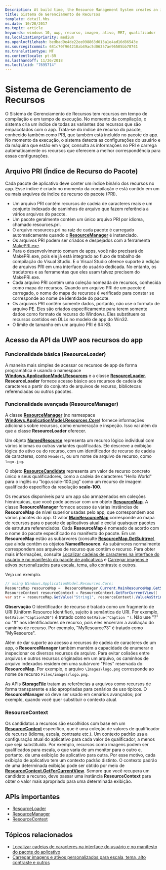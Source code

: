 ```yaml
---
Description: At build time, the Resource Management System creates an index of all the different variants of the resources that are packaged up with your app. At run-time, the system detects the user and machine settings that are in effect and loads the resources that are the best match for those settings.
title: Sistema de Gerenciamento de Recursos
template: detail.hbs
ms.date: 10/20/2017
ms.topic: article
keywords: windows 10, uwp, recurso, imagem, ativo, MRT, qualificador
ms.localizationpriority: medium
ms.openlocfilehash: bedbad9e4de22ee098863d013a1e4ad16d86543e
ms.sourcegitcommit: 681c70f964210ab49ac5d06357ae96505bb78741
ms.translationtype: MT
ms.contentlocale: pt-BR
ms.lasthandoff: 11/26/2018
ms.locfileid: "7695714"
---
```

# <a name="resource-management-system"></a>Sistema de Gerenciamento de Recursos
O Sistema de Gerenciamento de Recursos tem recursos em tempo de compilação e em tempo de execução. No momento da compilação, o sistema cria um índice de todas as variantes dos recursos que são empacotados com o app. Trata-se do índice de recurso do pacote, conhecido também como PRI, que também está incluído no pacote do app. No momento da execução, o sistema detecta as configurações do usuário e da máquina que estão em vigor, consulta as informações no PRI e carrega automaticamente os recursos que oferecem a melhor correspondência para essas configurações.

## <a name="package-resource-index-pri-file"></a>Arquivo PRI (Índice de Recurso do Pacote)
Cada pacote de aplicativo deve conter um índice binário dos recursos no app. Esse índice é criado no momento da compilação e está contido em um ou mais arquivos de índice de recurso do pacote (PRI).

- Um arquivo PRI contém recursos de cadeia de caracteres reais e um conjunto indexado de caminhos de arquivo que fazem referência a vários arquivos do pacote.
- Um pacote geralmente contém um único arquivo PRI por idioma, chamado resources.pri.
- O arquivo resources.pri na raiz de cada pacote é carregado automaticamente quando o [**ResourceManager**](/uwp/api/windows.applicationmodel.resources.core.resourcemanager?branch=live) é instanciado.
- Os arquivos PRI podem ser criados e despejados com a ferramenta [MakePRI.exe](compile-resources-manually-with-makepri.md).
- Para o desenvolvimento comum de apps, você não precisará do MakePRI.exe, pois ele já está integrado ao fluxo de trabalho de compilação do Visual Studio. E o Visual Studio oferece suporte à edição de arquivos PRI em uma interface do usuário dedicada. No entanto, os tradutores e as ferramentas que eles usam talvez precisem do MakePRI.exe.
- Cada arquivo PRI contém uma coleção nomeada de recursos, conhecida como mapa de recursos. Quando um arquivo PRI de um pacote é carregado, o nome do mapa de recursos é verificado para constar se corresponde ao nome de identidade do pacote.
- Os arquivos PRI contêm somente dados, portanto, não use o formato de arquivo PE. Eles são criados especificamente para terem somente dados como formato de recurso do Windows. Eles substituem os recursos contidos em DLLs no modelo de app do Win32.
- O limite de tamanho em um arquivo PRI é 64 KB.

## <a name="uwp-api-access-to-app-resources"></a>Acesso da API da UWP aos recursos do app

### <a name="basic-functionality-resourceloader"></a>Funcionalidade básica (ResourceLoader)
A maneira mais simples de acessar os recursos de app de forma programática é usando o namespace [**Windows.ApplicationModel.Resources**](/uwp/api/windows.applicationmodel.resources?branch=live) e a classe [**ResourceLoader**](/uwp/api/windows.applicationmodel.resources.resourceloader?branch=live). **ResourceLoader** fornece acesso básico aos recursos de cadeia de caracteres a partir do conjunto de arquivos de recurso, bibliotecas referenciadas ou outros pacotes.

### <a name="advanced-functionality-resourcemanager"></a>Funcionalidade avançada (ResourceManager)
A classe [**ResourceManager**](/uwp/api/windows.applicationmodel.resources.core.resourcemanager?branch=live) (no namespace [**Windows.ApplicationModel.Resources.Core**](/uwp/api/windows.applicationmodel.resources.core?branch=live)) fornece informações adicionais sobre recursos, como enumeração e inspeção. Isso vai além do que a classe **ResourceLoader** oferecer.

Um objeto [**NamedResource**](/uwp/api/windows.applicationmodel.resources.core.namedresource?branch=live) representa um recurso lógico individual com vários idiomas ou outras variantes qualificadas. Ele descreve a exibição lógica do ativo ou do recurso, com um identificador de recurso de cadeia de caracteres, como `Header1`, ou um nome de arquivo de recurso, como `logo.jpg`.

O objeto [**ResourceCandidate**](/uwp/api/windows.applicationmodel.resources.core.resourcecandidate?branch=live) representa um valor de recurso concreto único e seus qualificadores, como a cadeia de caracteres "Hello World" para o inglês ou "logo.scale-100.jpg" como um recurso de imagem qualificado específico da resolução **scale-100**.

Os recursos disponíveis para um app são armazenados em coleções hierárquicas, que você pode acessar com um objeto [**ResourceMap**](/uwp/api/windows.applicationmodel.resources.core.resourcemap?branch=live). A classe **ResourceManager** fornece acesso às várias instâncias de **ResourceMap** de nível superior usadas pelo app, que correspondem aos vários pacotes do app. O valor [**MainResourceMap**](/uwp/api/windows.applicationmodel.resources.core.resourcemanager.MainResourceMap) corresponde ao mapa de recursos para o pacote de aplicativos atual e exclui quaisquer pacotes de estrutura referenciados. Cada **ResourceMap** é nomeado de acordo com o nome do pacote especificado no manifesto do pacote. Em um **ResourceMap** estão as subárvores (consulte [**ResourceMap.GetSubtree**](/uwp/api/windows.applicationmodel.resources.core.resourcemap.getsubtree?branch=live)), que ainda contêm os objetos **NamedResource**. As subárvores normalmente correspondem aos arquivos de recurso que contêm o recurso. Para obter mais informações, consulte [Localizar cadeias de caracteres na interface do usuário e no manifesto do pacote de aplicativos](localize-strings-ui-manifest.md) e [Carregar imagens e ativos personalizados para escala, tema, alto contraste e outros](images-tailored-for-scale-theme-contrast.md).

Veja um exemplo.

```csharp
// using Windows.ApplicationModel.Resources.Core;
ResourceMap resourceMap =  ResourceManager.Current.MainResourceMap.GetSubtree("Resources");
ResourceContext resourceContext = ResourceContext.GetForCurrentView()
var str = resourceMap.GetValue("String1", resourceContext).ValueAsString;
```

**Observação** O identificador de recurso é tratado como um fragmento de URI (Uniform Resource Identifier), sujeito à semântica de URI. Por exemplo, `GetValue("Caption%20")` é tratado como `GetValue("Caption ")`. Não use "?" ou "#" nos identificadores de recurso, pois eles encerram a avaliação do caminho de recurso. Por exemplo, "MyResource?3" é tratado como "MyResource".

Além de dar suporte ao acesso a recursos de cadeia de caracteres de um app, o **ResourceManager** também mantém a capacidade de enumerar e inspecionar os diversos recursos de arquivo. Para evitar colisões entre arquivos e outros recursos originados em um arquivo, os caminhos de arquivo indexados residem em uma subárvore "Files" reservada do **ResourceMap**. Por exemplo, o arquivo `\Images\logo.png` corresponde ao nome de recurso `Files/images/logo.png`.

As APIs [**StorageFile**](/uwp/api/Windows.Storage.StorageFile?branch=live) tratam as referências a arquivos como recursos de forma transparente e são apropriadas para cenários de uso típicos. O **ResourceManager** só deve ser usado em cenários avançados; por exemplo, quando você quer substituir o contexto atual.

### <a name="resourcecontext"></a>ResourceContext
Os candidatos a recursos são escolhidos com base em um [**ResourceContext**](/uwp/api/Windows.ApplicationModel.Resources.Core.ResourceContext?branch=live) específico, que é uma coleção de valores de qualificador de recurso (idioma, escala, contraste etc.). Um contexto padrão usa a configuração atual do aplicativo para cada valor de qualificador, a menos que seja substituído. Por exemplo, recursos como imagens podem ser qualificados para escala, o que varia de um monitor para o outro e, portanto, de uma exibição de aplicativo para outra. Por esse motivo, cada exibição de aplicativo tem um contexto padrão distinto. O contexto padrão de uma determinada exibição pode ser obtido por meio de [**ResourceContext.GetForCurrentView**](/uwp/api/windows.applicationmodel.resources.core.resourcecontext.GetForCurrentView). Sempre que você recupera um candidato a recurso, deve passar uma instância **ResourceContext** para obter o valor mais apropriado para uma determinada exibição.

## <a name="important-apis"></a>APIs importantes
* [ResourceLoader](/uwp/api/windows.applicationmodel.resources.resourceloader?branch=live)
* [ResourceManager](/uwp/api/windows.applicationmodel.resources.core.resourcemanager?branch=live)
* [ResourceContext](/uwp/api/windows.applicationmodel.resources.core.resourcecontext?branch=live)

## <a name="related-topics"></a>Tópicos relacionados
* [Localizar cadeias de caracteres na interface do usuário e no manifesto do pacote do aplicativo](localize-strings-ui-manifest.md)
* [Carregar imagens e ativos personalizados para escala, tema, alto contraste e outros](images-tailored-for-scale-theme-contrast.md)
